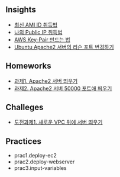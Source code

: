 ## Insights

- [최신 AMI ID 취득법](https://github.com/binchoo/terraform-study/blob/main/chap01/resolve-latest-ami.md)
- [나의 Public IP 취득법](https://github.com/binchoo/terraform-study/blob/main/chap01/resolve-my-public-ip.md)
- [AWS Key-Pair 만드는 법](https://github.com/binchoo/terraform-study/blob/main/chap01/create-aws-key-pair.md)
- [Ubuntu Apache2 서버의 리슨 포트 변경하기](https://github.com/binchoo/terraform-study/blob/main/chap01/change-apache2-listen-ports.md)


## Homeworks

- [과제1. Apache2 서버 띄우기](https://github.com/binchoo/terraform-study/tree/main/chap01/hw1.httpd-webserver)
- [과제2. Apache2 서버 50000 포트애 띄우기](https://github.com/binchoo/terraform-study/tree/main/chap01/hw2.httpd-webserver-on-50000)

## Challeges

- [도전과제1. 새로운 VPC 위에 서버 띄우기](https://github.com/binchoo/terraform-study/tree/main/chap01/challege1.custom-vpc)

## Practices

- prac1.deploy-ec2
- prac2.deploy-webserver
- prac3.input-variables
